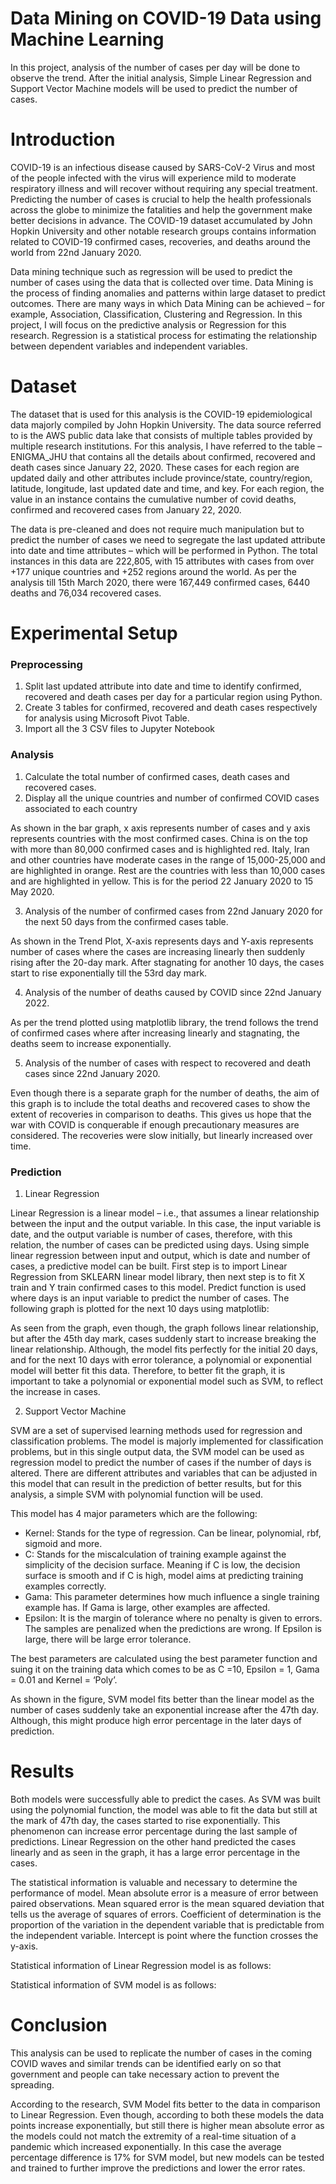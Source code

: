 # Data Mining on COVID-19 Data using Machine Learning
In this project, analysis of the number of cases per day will be done to observe the trend. After the initial analysis, Simple Linear Regression and Support Vector Machine models will be used to predict the number of cases. 

# Introduction
COVID-19 is an infectious disease caused by SARS-CoV-2 Virus and most of the people infected with the virus will experience mild to moderate respiratory illness and will recover without requiring any special treatment. Predicting the number of cases is crucial to help the health professionals across the globe to minimize the fatalities and help the government make better decisions in advance. The COVID-19 dataset accumulated by John Hopkin University and other notable research groups contains information related to COVID-19 confirmed cases, recoveries, and deaths around the world from 22nd January 2020.

Data mining technique such as regression will be used to predict the number of cases using the data that is collected over time. Data Mining is the process of finding anomalies and patterns within large dataset to predict outcomes. There are many ways in which Data Mining can be achieved – for example, Association, Classification, Clustering and Regression. In this project, I will focus on the predictive analysis or Regression for this research. Regression is a statistical process for estimating the relationship between dependent variables and independent variables.

# Dataset
The dataset that is used for this analysis is the COVID-19 epidemiological data majorly compiled by John Hopkin University. The data source referred to is the AWS public data lake that consists of multiple tables provided by multiple research institutions. For this analysis, I have referred to the table – ENIGMA_JHU that contains all the details about confirmed, recovered and death cases since January 22, 2020. These cases for each region are updated daily and other attributes include province/state, country/region, latitude, longitude, last updated date and time, and key. For each region, the value in an instance contains the cumulative number of covid deaths, confirmed and recovered cases from January 22, 2020.

The data is pre-cleaned and does not require much manipulation but to predict the number of cases we need to segregate the last updated attribute into date and time attributes – which will be performed in Python. The total instances in this data are 222,805, with 15 attributes with cases from over +177 unique countries and +252 regions around the world. As per the analysis till 15th March 2020, there were 167,449 confirmed cases, 6440 deaths and 76,034 recovered cases.

# Experimental Setup
### Preprocessing
1. Split last updated attribute into date and time to identify confirmed, recovered and death cases per day for a particular region using Python. 
2. Create 3 tables for confirmed, recovered and death cases respectively for analysis using Microsoft Pivot Table.
3. Import all the 3 CSV files to Jupyter Notebook

### Analysis
1. Calculate the total number of confirmed cases, death cases and recovered cases.
2. Display all the unique countries and number of confirmed COVID cases associated to each country

As shown in the bar graph, x axis represents number of cases and y axis represents countries with the most confirmed cases. China is on the top with more than 80,000 confirmed cases and is highlighted red. Italy, Iran and other countries have moderate cases in the range of 15,000-25,000 and are highlighted in orange. Rest are the countries with less than 10,000 cases and are highlighted in yellow. This is for the period 22 January 2020 to 15 May 2020. 

3. Analysis of the number of confirmed cases from 22nd January 2020 for the next 50 days from the confirmed cases table.  

As shown in the Trend Plot, X-axis represents days and Y-axis represents number of cases where the cases are increasing linearly then suddenly rising after the 20-day mark. After stagnating for another 10 days, the cases start to rise exponentially till the 53rd day mark.

4. Analysis of the number of deaths caused by COVID since 22nd January 2022.

As per the trend plotted using matplotlib library, the trend follows the trend of confirmed cases where after increasing linearly and stagnating, the deaths seem to increase exponentially.

5. Analysis of the number of cases with respect to recovered and death cases since 22nd January 2020. 

Even though there is a separate graph for the number of deaths, the aim of this graph is to include the total deaths and recovered cases to show the extent of recoveries in comparison to deaths. This gives us hope that the war with COVID is conquerable if enough precautionary measures are considered. The recoveries were slow initially, but linearly increased over time.

### Prediction

1. Linear Regression

Linear Regression is a linear model – i.e., that assumes a linear relationship between the input and the output variable. In this case, the input variable is date, and the output variable is number of cases, therefore, with this relation, the number of cases can be predicted using days. Using simple linear regression between input and output, which is date and number of cases, a predictive model can be built. First step is to import Linear Regression from SKLEARN linear model library, then next step is to fit X train and Y train confirmed cases to this model. Predict function is used where days is an input variable to predict the number of cases. The following graph is plotted for the next 10 days using matplotlib:

As seen from the graph, even though, the graph follows linear relationship, but after the 45th day mark, cases suddenly start to increase breaking the linear relationship. Although, the model fits perfectly for the initial 20 days, and for the next 10 days with error tolerance, a polynomial or exponential model will better fit this data. Therefore, to better fit the graph, it is important to take a polynomial or exponential model such as SVM, to reflect the increase in cases. 

2. Support Vector Machine

SVM are a set of supervised learning methods used for regression and classification problems. The model is majorly implemented for classification problems, but in this single output data, the SVM model can be used as regression model to predict the number of cases if the number of days is altered.
There are different attributes and variables that can be adjusted in this model that can result in the prediction of better results, but for this analysis, a simple SVM with polynomial function will be used. 

This model has 4 major parameters which are the following:
- Kernel: Stands for the type of regression. Can be linear, polynomial, rbf, sigmoid and more.
- C: Stands for the miscalculation of training example against the simplicity of the decision surface. Meaning if C is low, the decision surface is smooth   and if C is high, model aims at predicting training examples correctly.
- Gama: This parameter determines how much influence a single training example has. If Gama is large, other examples are affected.
- Epsilon: It is the margin of tolerance where no penalty is given to errors. The samples are penalized when the predictions are wrong. If Epsilon is         large, there will be large error tolerance.

The best parameters are calculated using the best parameter function and suing it on the training data which comes to be as C =10, Epsilon = 1, Gama = 0.01 and Kernel = ‘Poly’.

As shown in the figure, SVM model fits better than the linear model as the number of cases suddenly take an exponential increase after the 47th day. Although, this might produce high error percentage in the later days of prediction.

# Results
Both models were successfully able to predict the cases. As SVM was built using the polynomial function, the model was able to fit the data but still at the mark of 47th day, the cases started to rise exponentially. This phenomenon can increase error percentage during the last sample of predictions. Linear Regression on the other hand predicted the cases linearly and as seen in the graph, it has a large error percentage in the cases.

The statistical information is valuable and necessary to determine the performance of model. Mean absolute error is a measure of error between paired observations. Mean squared error is the mean squared deviation that tells us the average of squares of errors. Coefficient of determination is the proportion of the variation in the dependent variable that is predictable from the independent variable. Intercept is point where the function crosses the y-axis.

Statistical information of Linear Regression model is as follows:

Statistical information of SVM model is as follows:

# Conclusion
This analysis can be used to replicate the number of cases in the coming COVID waves and similar trends can be identified early on so that government and people can take necessary action to prevent the spreading.

According to the research, SVM Model fits better to the data in comparison to Linear Regression. Even though, according to both these models the data points increase exponentially, but still there is higher mean absolute error as the models could not match the extremity of a real-time situation of a pandemic which increased exponentially. In this case the average percentage difference is 17% for SVM model, but new models can be tested and trained to further improve the predictions and lower the error rates.

